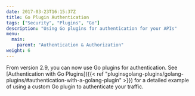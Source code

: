 ```yaml
---
date: 2017-03-23T16:15:37Z
title: Go Plugin Authentication
tags: ["Security", "Plugins", "Go"]
description: "Using Go plugins for authentication for your APIs"
menu:
  main:
    parent: "Authentication & Authorization"
weight: 6 
---
```


From version 2.9, you can now use Go plugins for authentication. See [Authentication with Go Plugins]({{< ref "pluginsgolang-plugins/golang-plugins/#authentication-with-a-golang-plugin" >}}) for a detailed example of using a custom Go plugin to authenticate your traffic.